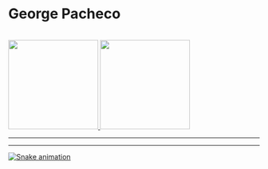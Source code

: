 
# George Pacheco

<br />

 <div>
  <a href="https://github.com/layka-pacheco">
  <img height="180em" src="https://github-readme-stats.vercel.app/api?username=layka-pacheco&show_icons=true&theme=dracula&include_all_commits=true&count_private=true"/>
  <img height="180em" src="https://github-readme-stats.vercel.app/api/top-langs/?username=layka-pacheco&layout=compact&langs_count=7&theme=dracula"/>
</div>

***
***
![Snake animation](https://github.com/layka-pacheco/layka-pacheco/blob/output/github-contribution-grid-snake.svg)
